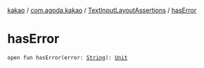 [kakao](../../index.md) / [com.agoda.kakao](../index.md) / [TextInputLayoutAssertions](index.md) / [hasError](.)

# hasError

`open fun hasError(error: `[`String`](https://kotlinlang.org/api/latest/jvm/stdlib/kotlin/-string/index.html)`): `[`Unit`](https://kotlinlang.org/api/latest/jvm/stdlib/kotlin/-unit/index.html)